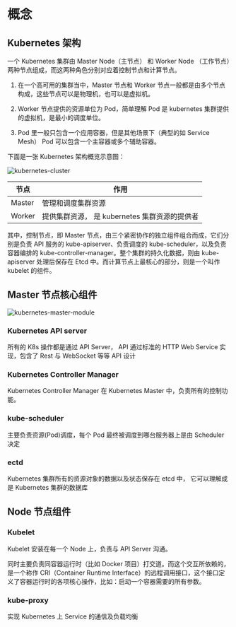 # 概念

## Kubernetes 架构

一个 Kubernetes 集群由 Master Node（主节点） 和 Worker Node （工作节点）两种节点组成，而这两种角色分别对应着控制节点和计算节点。

1. 在一个高可用的集群当中，Master 节点和 Worker 节点一般都是由多个节点构成，这些节点可以是物理机，也可以是虚拟机。

2. Worker 节点提供的资源单位为 Pod，简单理解 Pod 是 kubernetes 集群提供的虚拟机，是最小的调度单位。

3. Pod 里一般只包含一个应用容器，但是其他场景下（典型的如 Service Mesh） Pod 可以包含一个主容器或多个辅助容器。

下面是一张 Kubernetes 架构概览示意图：

![kubernetes-cluster](https://user-images.githubusercontent.com/8086910/73325011-d896c880-4287-11ea-8ce0-0090a504a14a.png)

| 节点   | 作用                                          |
| ------ | --------------------------------------------- |
| Master | 管理和调度集群资源                            |
| Worker | 提供集群资源， 是 kubernetes 集群资源的提供者 |


其中，控制节点，即 Master 节点，由三个紧密协作的独立组件组合而成，它们分别是负责 API 服务的 kube-apiserver、负责调度的 kube-scheduler，以及负责容器编排的 kube-controller-manager。整个集群的持久化数据，则由 kube-apiserver 处理后保存在 Etcd 中。而计算节点上最核心的部分，则是一个叫作 kubelet 的组件。

## Master 节点核心组件

![kubernetes-master-module](https://user-images.githubusercontent.com/8086910/73333069-9ed3bb00-42a3-11ea-9242-3ede30f59d62.png)


### Kubernetes API server

所有的 K8s 操作都是通过 API Server， API 通过标准的 HTTP Web Service 实现，包含了 Rest 与 WebSocket 等等 API 设计

### Kubernetes Controller Manager

Kubernetes Controller Manager 在 Kubernetes Master 中，负责所有的控制功能。

### kube-scheduler

主要负责资源(Pod)调度，每个 Pod 最终被调度到哪台服务器上是由 Scheduler 决定

### ectd

Kubernetes 集群所有的资源对象的数据以及状态保存在 etcd 中， 它可以理解成是 Kubernetes 集群的数据库

## Node 节点组件

### Kubelet

Kubelet 安装在每一个 Node 上，负责与 API Server 沟通。

同时主要负责同容器运行时（比如 Docker 项目）打交道。而这个交互所依赖的，是一个称作 CRI（Container Runtime Interface）的远程调用接口，这个接口定义了容器运行时的各项核心操作，比如：启动一个容器需要的所有参数。

### kube-proxy

实现 Kubernetes 上 Service 的通信及负载均衡
